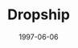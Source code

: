 ---
mission_id: dropship
slug: "dropship"
editorsChoice:
title: "Dropship"
authors:
    - "Anton Frost"
date: 1997-06-06
filename: "/missions/dropship.zip"
description: "Kyle is being sent to an imperial dropship which the Alliance has learned is currently transporting the top secret Death Star Plans."
cover:
levelReplaced: SECBASE
difficulty: no
bm:	no
fme: no
wax: yes
three_do: no
voc: no
gmd: no
vue: no
lfd: no
base: "New level from scratch" 
editors: "Dark Forge"

---